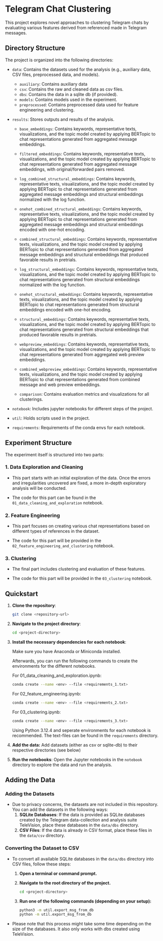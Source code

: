 # Telegram Chat Clustering

This project explores novel approaches to clustering Telegram chats by evaluating various features derived from referenced made in Telegram messages. 

## Directory Structure

The project is organized into the following directories:

- `data`: Contains the datasets used for the analysis (e.g., auxiliary data, CSV files, preprocessed data, and models).

    - `auxiliary`: Contains auxiliary data
    - `csv`: Contains the raw and cleaned data as csv files.
    - `dbs`: Contains the data in a sqlite db (if provided).
    - `models`: Contains models used in the experiment.
    - `preprocessed`: Contains preprocessed data used for feature engineering and clustering.

- `results`: Stores outputs and results of the analysis.
    - `base_embeddings`: Contains keywords, representative texts, visualizations, and the topic model created by applying BERTopic to chat representations generated from aggregated message embeddings.
    - `filtered_embeddings`: Contains keywords, representative texts, visualizations, and the topic model created by applying BERTopic to chat representations generated from aggregated message embeddings, with original/forwarded pairs removed.

    - `log_combined_structural_embeddings`: Contains keywords, representative texts, visualizations, and the topic model created by applying BERTopic to chat representations generated from aggregated message embeddings and structural embeddings normalized with the log function.
    - `onehot_combined_structural_embeddings`: Contains keywords, representative texts, visualizations, and the topic model created by applying BERTopic to chat representations generated from aggregated message embeddings and structural embeddings encoded with one-hot encoding.
    - `combined_structural_embeddings`: Contains keywords, representative texts, visualizations, and the topic model created by applying BERTopic to chat representations generated from aggregated message embeddings and structural embeddings that produced favorable results in pretrials.

    - `log_structural_embeddings`: Contains keywords, representative texts, visualizations, and the topic model created by applying BERTopic to chat representations generated from structural embeddings normalized with the log function.
    - `onehot_structural_embeddings`: Contains keywords, representative texts, visualizations, and the topic model created by applying BERTopic to chat representations generated from structural embeddings encoded with one-hot encoding.
    - `structural_embeddings`: Contains keywords, representative texts, visualizations, and the topic model created by applying BERTopic to chat representations generated from structural embeddings that produced favorable results in pretrials.

    - `webpreview_embeddings`: Contains keywords, representative texts, visualizations, and the topic model created by applying BERTopic to chat representations generated from aggregated web preview embeddings.
    - `combined_webpreview_embeddings`: Contains keywords, representative texts, visualizations, and the topic model created by applying BERTopic to chat representations generated from combined message and web preview embeddings.

    - `comparison`: Contains evaluation metrics and visualizations for all clusterings.

- `notebook`: Includes jupyter notebooks for different steps of the project.

- `util`: Holds scripts used in the project.

- `requirements`: Requirements of the conda envs for each notebook.


## Experiment Structure

The experiment itself is structured into two parts:

### 1. Data Exploration and Cleaning

- This part starts with an initial exploration of the data. Once the errors and irregularities  uncovered are fixed, a more in-depth exploratory analysis will be conducted.

- The code for this part can be found in the `01_data_cleaning_and_exploration` notebook.

### 2. Feature Engineering 

- This part focuses on creating various chat representations based on different types of references in the dataset.

- The code for this part will be provided in the `02_feature_engineering_and_clustering` notebook.

### 3. Clustering

- The final part includes clustering and evaluation of these features.

- The code for this part will be provided in the `03_clustering` notebook.


## Quickstart

1. **Clone the repository**: 
    ```bash
    git clone <repository-url>
    ```

2. **Navigate to the project directory**:
    ```bash
    cd <project-directory>
    ```

3. **Install the necessary dependencies for each notebook**:

    Make sure you have Anaconda or Miniconda installed.

    Afterwards, you can run the following commands to create the environments for the different notebooks.
    
    For 01_data_cleaning_and_exploration.ipynb:
    ```bash
    conda create --name <env> --file <requirements_1.txt>
    ```

    For 02_feature_engineering.ipynb:
    ```bash
    conda create --name <env> --file <requirements_2.txt>
    ```

    For 03_clustering.ipynb:
    ```bash
    conda create --name <env> --file <requirements_3.txt>
    ```            

    Using Python 3.12.4 and seperate environments for each notebook is recommended. The text-files can be found in the `requirements` directory.


4. **Add the data:**
    Add datasets (either as csv or sqlite-db) to their respective directories (see below)

5. **Run the notebooks**:
    Open the Jupyter notebooks in the `notebook` directory to explore the data and run the analysis.


## Adding the Data

### Adding the Datasets
- Due to privacy concerns, the datasets are not included in this repository. You can add the datasets in the following ways:
    1. **SQLite Databases**: If the data is provided as SQLite databases created by the Telegram data-collection and analysis suite TeleVision, place these databases in the `data/dbs` directory.
    2. **CSV Files**: If the data is already in CSV format, place these files in the `data/csv` directory.

### Converting the Dataset to CSV
- To convert all available SQLite databases in the `data/dbs` directory into CSV files, follow these steps:

    1. **Open a terminal or command prompt.**

    2. **Navigate to the root directory of the project.**
        ```bash
        cd <project-directory>
        ```

    3. **Run one of the following commands (depending on your setup):**
        ```sh
        python3 -m util.export_msg_from_db
        python -m util.export_msg_from_db
        ```

- Please note that this process might take some time depending on the size of the databases. It also only works with dbs created using TeleVision.